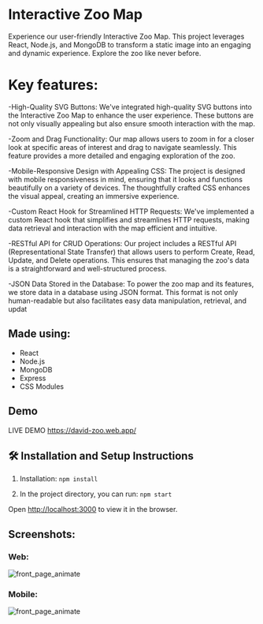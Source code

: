 # Interactive Zoo Map

Experience our user-friendly Interactive Zoo Map. This project leverages React, Node.js, and MongoDB to transform a static image into an engaging and dynamic experience. Explore the zoo like never before.



# Key features:

-High-Quality SVG Buttons: We've integrated high-quality SVG buttons into the Interactive Zoo Map to enhance the user experience. These buttons are not only visually appealing but also ensure smooth interaction with the map.

-Zoom and Drag Functionality: Our map allows users to zoom in for a closer look at specific areas of interest and drag to navigate seamlessly. This feature provides a more detailed and engaging exploration of the zoo.

-Mobile-Responsive Design with Appealing CSS: The project is designed with mobile responsiveness in mind, ensuring that it looks and functions beautifully on a variety of devices. The thoughtfully crafted CSS enhances the visual appeal, creating an immersive experience.

-Custom React Hook for Streamlined HTTP Requests: We've implemented a custom React hook that simplifies and streamlines HTTP requests, making data retrieval and interaction with the map efficient and intuitive.

-RESTful API for CRUD Operations: Our project includes a RESTful API (Representational State Transfer) that allows users to perform Create, Read, Update, and Delete operations. This ensures that managing the zoo's data is a straightforward and well-structured process.

-JSON Data Stored in the Database: To power the zoo map and its features, we store data in a database using JSON format. This format is not only human-readable but also facilitates easy data manipulation, retrieval, and updat

## Made using:

- React
- Node.js
- MongoDB
- Express
- CSS Modules



## Demo

LIVE DEMO https://david-zoo.web.app/



## 🛠 Installation and Setup Instructions

1. Installation: `npm install`

2. In the project directory, you can run: `npm start`

Open [http://localhost:3000](http://localhost:3000) to view it in the browser.




## Screenshots:

### Web:
![front_page_animate](https://i.imgur.com/AgSXTe0.png)
### Mobile:
![front_page_animate](https://i.imgur.com/LFCmzGI.png)


